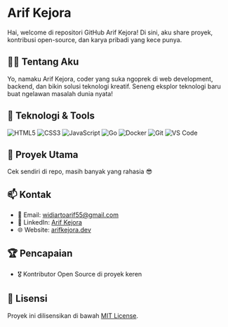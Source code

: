 # Arif Kejora

Hai, welcome di repositori GitHub Arif Kejora! Di sini, aku share proyek, kontribusi open-source, dan karya pribadi yang kece punya.

## 🙋‍♂️ Tentang Aku

Yo, namaku Arif Kejora, coder yang suka ngoprek di web development, backend, dan bikin solusi teknologi kreatif. Seneng eksplor teknologi baru buat ngelawan masalah dunia nyata!

## 🔧 Teknologi & Tools

![HTML5](https://img.shields.io/badge/-HTML5-E34F26?style=flat-square&logo=html5&logoColor=white)
![CSS3](https://img.shields.io/badge/-CSS3-1572B6?style=flat-square&logo=css3&logoColor=white)
![JavaScript](https://img.shields.io/badge/-JavaScript-F7DF1E?style=flat-square&logo=javascript&logoColor=black)
![Go](https://img.shields.io/badge/-Go-00ADD8?style=flat-square&logo=go&logoColor=white)
![Docker](https://img.shields.io/badge/-Docker-2496ED?style=flat-square&logo=docker&logoColor=white)
![Git](https://img.shields.io/badge/-Git-F05032?style=flat-square&logo=git&logoColor=white)
![VS Code](https://img.shields.io/badge/-VS%20Code-007ACC?style=flat-square&logo=visual-studio-code&logoColor=white)

## 🌟 Proyek Utama

Cek sendiri di repo, masih banyak yang rahasia 😎

## 📫 Kontak

- 📧 Email: widiartoarif55@gmail.com
- 💼 LinkedIn: [Arif Kejora](https://www.linkedin.com/in/ariefarta/)
- 🌐 Website: [arifkejora.dev](#)

## 🏆 Pencapaian

- 🎖️ Kontributor Open Source di proyek keren

## 📜 Lisensi

Proyek ini dilisensikan di bawah [MIT License](LICENSE).

